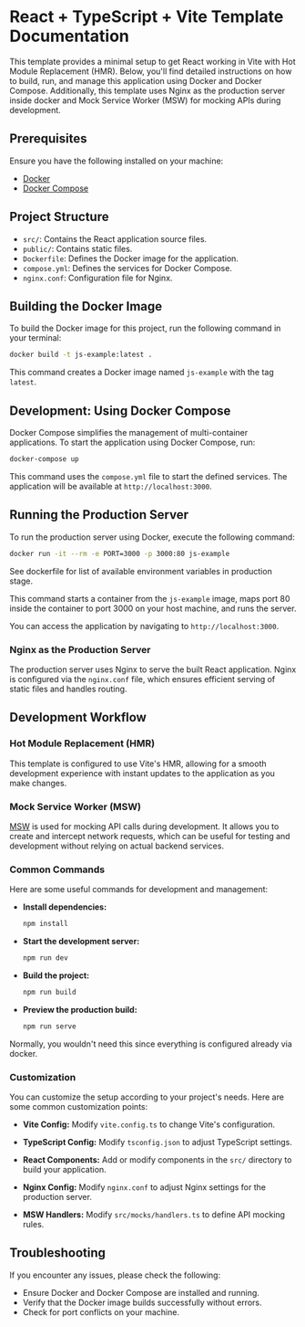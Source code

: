 # React + TypeScript + Vite Template Documentation

This template provides a minimal setup to get React working in Vite with Hot Module Replacement (HMR). Below, you'll find detailed instructions on how to build, run, and manage this application using Docker and Docker Compose. Additionally, this template uses Nginx as the production server inside docker and Mock Service Worker (MSW) for mocking APIs during development.

## Prerequisites

Ensure you have the following installed on your machine:

- [Docker](https://www.docker.com/products/docker-desktop)
- [Docker Compose](https://docs.docker.com/compose/install/)

## Project Structure

- `src/`: Contains the React application source files.
- `public/`: Contains static files.
- `Dockerfile`: Defines the Docker image for the application.
- `compose.yml`: Defines the services for Docker Compose.
- `nginx.conf`: Configuration file for Nginx.

## Building the Docker Image

To build the Docker image for this project, run the following command in your terminal:

```sh
docker build -t js-example:latest .
```

This command creates a Docker image named `js-example` with the tag `latest`.

## Development: Using Docker Compose

Docker Compose simplifies the management of multi-container applications. To start the application using Docker Compose, run:

```sh
docker-compose up
```

This command uses the `compose.yml` file to start the defined services. The application will be available at `http://localhost:3000`.

## Running the Production Server

To run the production server using Docker, execute the following command:

```sh
docker run -it --rm -e PORT=3000 -p 3000:80 js-example
```

See dockerfile for list of available environment variables in production stage.

This command starts a container from the `js-example` image, maps port 80 inside the container to port 3000 on your host machine, and runs the server.

You can access the application by navigating to `http://localhost:3000`.

### Nginx as the Production Server

The production server uses Nginx to serve the built React application. Nginx is configured via the `nginx.conf` file, which ensures efficient serving of static files and handles routing.

## Development Workflow

### Hot Module Replacement (HMR)

This template is configured to use Vite's HMR, allowing for a smooth development experience with instant updates to the application as you make changes.

### Mock Service Worker (MSW)

[MSW] is used for mocking API calls during development. It allows you to create and intercept network requests, which can be useful for testing and development without relying on actual backend services.

### Common Commands

Here are some useful commands for development and management:

- **Install dependencies:**

  ```sh
  npm install
  ```

- **Start the development server:**

  ```sh
  npm run dev
  ```

- **Build the project:**

  ```sh
  npm run build
  ```

- **Preview the production build:**
  ```sh
  npm run serve
  ```

Normally, you wouldn't need this since everything is configured already via docker.

### Customization

You can customize the setup according to your project's needs. Here are some common customization points:

- **Vite Config:**
  Modify `vite.config.ts` to change Vite's configuration.

- **TypeScript Config:**
  Modify `tsconfig.json` to adjust TypeScript settings.

- **React Components:**
  Add or modify components in the `src/` directory to build your application.

- **Nginx Config:**
  Modify `nginx.conf` to adjust Nginx settings for the production server.

- **MSW Handlers:**
  Modify `src/mocks/handlers.ts` to define API mocking rules.

## Troubleshooting

If you encounter any issues, please check the following:

- Ensure Docker and Docker Compose are installed and running.
- Verify that the Docker image builds successfully without errors.
- Check for port conflicts on your machine.

[msw]: https://mswjs.io/

